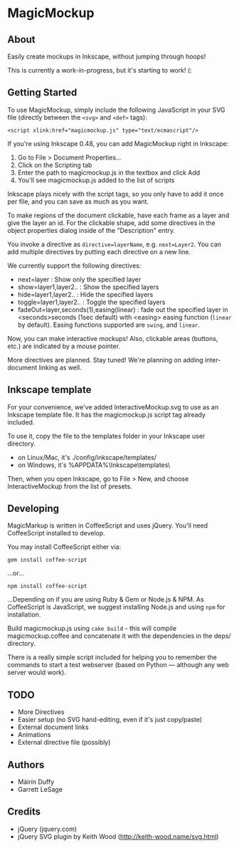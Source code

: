 # MagicMockup

## About

Easily create mockups in Inkscape, without jumping through hoops!

This is currently a work-in-progress, but it's starting to work! (:


## Getting Started

To use MagicMockup, simply include the following JavaScript in 
your SVG file (directly between the `<svg>` and `<def>` tags):

    <script xlink:href="magicmockup.js" type="text/ecmascript"/>

If you're using Inkscape 0.48, you can add MagicMockup right in
Inkscape:
 1. Go to File > Document Properties...
 1. Click on the Scripting tab
 1. Enter the path to magicmockup.js in the textbox and click Add
 1. You'll see magicmockup.js added to the list of scripts

Inkscape plays nicely with the script tags, so you only have to
add it once per file, and you can save as much as you want.

To make regions of the document clickable, have each frame as a
layer and give the layer an id. For the clickable shape, add
some directives in the object properties dialog inside of the
"Description" entry.

You invoke a directive as `directive=layerName`, e.g. `next=Layer2`.
You can add multiple directives by putting each directive on a new line.

We currently support the following directives:

* next=layer : Show only the specified layer
* show=layer1,layer2.. : Show the specified layers
* hide=layer1,layer2.. : Hide the specified layers
* toggle=layer1,layer2.. : Toggle the specified layers
* fadeOut=layer,seconds(1),easing(linear) : fade out the specified layer in &lt;seconds&gt;seconds (1sec default) with &lt;easing&gt; easing function (`linear` by default). Easing functions supported are `swing`, and `linear`.

Now, you can make interactive mockups! Also,
clickable areas (buttons, etc.) are indicated by a mouse pointer.

More directives are planned. Stay tuned! We're planning
on adding inter-document linking as well.

## Inkscape template
For your convenience, we've added InteractiveMockup.svg to use as an Inkscape template file. It has the magicmockup.js script tag already included.

To use it, copy the file to the templates folder in your Inkscape user directory.
* on Linux/Mac, it's ./config/inkscape/templates/
* on Windows, it's %APPDATA%\\Inkscape\templates\

Then, when you open Inkscape, go to File > New, and choose InteractiveMockup from the list of presets.

## Developing

MagicMarkup is written in CoffeeScript and uses jQuery. You'll
need CoffeeScript installed to develop.

You may install CoffeeScript either via:

    gem install coffee-script
  
...or...

    npm install coffee-script
  
...Depending on if you are using Ruby & Gem or Node.js & NPM.
As CoffeeScript is JavaScript, we suggest installing Node.js
and using `npm` for installation.

Build magicmockup.js using `cake build` - this will compile magicmockup.coffee and concatenate it with the dependencies in the deps/ directory.

There is a really simple script included for helping you to
remember the commands to start a test webserver (based on Python —
although any web server would work).


## TODO

* More Directives
* Easier setup (no SVG hand-editing, even if it's just copy/paste)
* External document links
* Animations
* External directive file (possibly)


## Authors
* Máirín Duffy
* Garrett LeSage

## Credits
* jQuery (jquery.com)
* jQuery SVG plugin by Keith Wood (http://keith-wood.name/svg.html)
